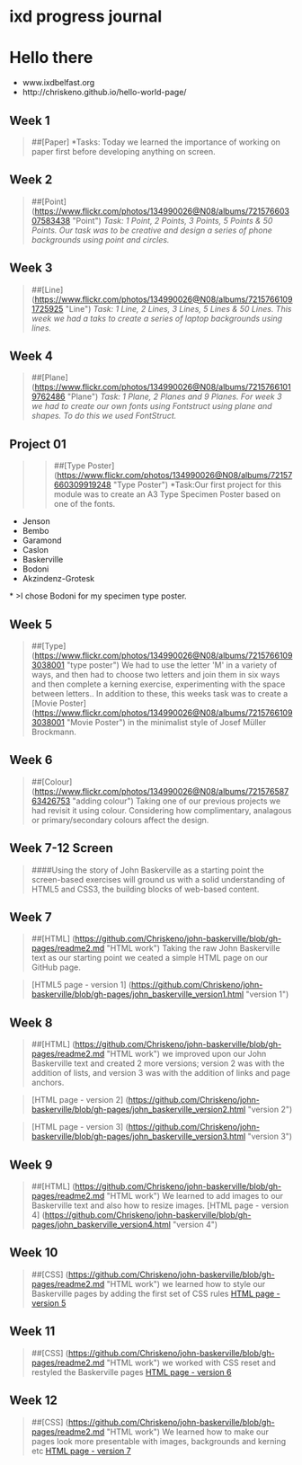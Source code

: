 # ixd progress journal

Hello there 
============
<ul>
<li>www.ixdbelfast.org</li>
<li>http://chriskeno.github.io/hello-world-page/</li>
</ul>

Week 1
--------
>##[Paper]
>*Tasks: Today we learned the importance of working on paper first before developing anything on screen.


Week 2
--------
>##[Point] (https://www.flickr.com/photos/134990026@N08/albums/72157660307583438 "Point") 
>*Task: 1 Point, 2 Points, 3 Points, 5 Points & 50 Points. Our task was to be creative and design a series of phone backgrounds using point and circles.*

Week 3
--------
>##[Line] (https://www.flickr.com/photos/134990026@N08/albums/72157661091725925 "Line")
>*Task: 1 Line, 2 Lines, 3 Lines, 5 Lines & 50 Lines. This week we had a taks to create a series of laptop backgrounds using lines.*

Week 4
--------
>##[Plane] (https://www.flickr.com/photos/134990026@N08/albums/72157661019762486 "Plane")
>*Task: 1 Plane, 2 Planes and 9 Planes. For week 3 we had to create our own fonts using Fontstruct using plane and shapes. To do this we used FontStruct.*


Project 01
----------
>>##[Type Poster] (https://www.flickr.com/photos/134990026@N08/albums/72157660309919248 "Type Poster")
>*Task:Our first project for this module was to create an A3 Type Specimen Poster based on one of the fonts.
<ul>
<li>Jenson</li>
<li>Bembo</li>
<li>Garamond</li>
<li>Caslon</li>
<li>Baskerville</li>
<li>Bodoni</li>
<li>Akzindenz-Grotesk</li>
</ul>*
>I chose Bodoni for my specimen type poster.

Week 5
---------
>##[Type] (https://www.flickr.com/photos/134990026@N08/albums/72157661093038001 "type poster") 
>We had to use the letter 'M' in a variety of ways, and then had to choose two letters and join them in six ways and then complete a kerning exercise, experimenting with the space between letters.. 
>In addition to these, this weeks task was to create a [Movie Poster] (https://www.flickr.com/photos/134990026@N08/albums/72157661093038001 "Movie Poster") in the minimalist style of Josef Müller Brockmann. 

Week 6
---------
>##[Colour] (https://www.flickr.com/photos/134990026@N08/albums/72157658763426753 "adding colour")
Taking one of our previous projects we had revisit it using colour. Considering how complimentary, analagous or primary/secondary colours affect the design.


Week 7-12 Screen
--------
>####Using the story of John Baskerville as a starting point the screen-based exercises will ground us with a solid understanding of HTML5 and CSS3, the building blocks of web-based content.

Week 7
------
>##[HTML] (https://github.com/Chriskeno/john-baskerville/blob/gh-pages/readme2.md "HTML work")
>Taking the raw John Baskerville text as our starting point we ceated a simple HTML page on our GitHub page.

>[HTML5 page - version 1] (https://github.com/Chriskeno/john-baskerville/blob/gh-pages/john_baskerville_version1.html "version 1")


Week 8 
------
>##[HTML] (https://github.com/Chriskeno/john-baskerville/blob/gh-pages/readme2.md "HTML work")
we improved upon our John Baskerville text and created 2 more versions; version 2 was with the addition of lists, and version 3 was with the addition of links and page anchors.

>[HTML page - version 2] (https://github.com/Chriskeno/john-baskerville/blob/gh-pages/john_baskerville_version2.html "version 2")

>[HTML page - version 3] (https://github.com/Chriskeno/john-baskerville/blob/gh-pages/john_baskerville_version3.html "version 3")


Week 9
------
>##[HTML] (https://github.com/Chriskeno/john-baskerville/blob/gh-pages/readme2.md "HTML work")
We learned to add images to our Baskerville text and also how to resize images.
>[HTML page - version 4] (https://github.com/Chriskeno/john-baskerville/blob/gh-pages/john_baskerville_version4.html "version 4")


Week 10
------
>##[CSS] (https://github.com/Chriskeno/john-baskerville/blob/gh-pages/readme2.md "HTML work")
we learned how to style our Baskerville pages by adding the first set of CSS rules
>[HTML page - version 5](https://github.com/Chriskeno/john-baskerville/blob/gh-pages/john_baskerville_version5.html "version 5") 


Week 11
------
>##[CSS] (https://github.com/Chriskeno/john-baskerville/blob/gh-pages/readme2.md "HTML work")
we worked with CSS reset and restyled the Baskerville pages
>[HTML page - version 6](https://github.com/Chriskeno/john-baskerville/blob/gh-pages/john_baskerville_version6.html "version 6")


Week 12
------
>##[CSS] (https://github.com/Chriskeno/john-baskerville/blob/gh-pages/readme2.md "HTML work")
We learned how to make our pages look more presentable with images, backgrounds and kerning etc
>[HTML page - version 7](https://github.com/Chriskeno/john-baskerville/blob/gh-pages/john_baskerville_version7.html "version 7")


